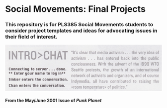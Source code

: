 # Social Movements: Final Projects

### This repository is for PLS385 Social Movements students to consider project templates and ideas for advocating issues in their field of interest.  

![Image1](bemedia.png)
#### From the May/June 2001 Issue of *Punk Planet*


